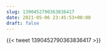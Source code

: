 ```yaml
---
slug: 1390452790363836417
date: 2021-05-06 23:45:53+00:00
draft: false
---
```


{{< tweet 1390452790363836417 >}}
